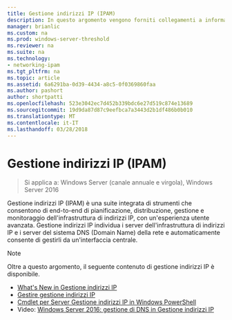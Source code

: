 ```yaml
---
title: Gestione indirizzi IP (IPAM)
description: In questo argomento vengono forniti collegamenti a informazioni su gestione indirizzi IP in Windows Server 2016.
manager: brianlic
ms.custom: na
ms.prod: windows-server-threshold
ms.reviewer: na
ms.suite: na
ms.technology:
- networking-ipam
ms.tgt_pltfrm: na
ms.topic: article
ms.assetid: 6a6291ba-0d39-4434-a8c5-0f0369860faa
ms.author: pashort
author: shortpatti
ms.openlocfilehash: 523e3042ec7d452b339bdc6e27d519c874e13689
ms.sourcegitcommit: 19d9da87d87c9eefbca7a3443d2b1df486b0b010
ms.translationtype: MT
ms.contentlocale: it-IT
ms.lasthandoff: 03/28/2018
---
```

# <a name="ip-address-management-ipam"></a>Gestione indirizzi IP (IPAM)

>Si applica a: Windows Server (canale annuale e virgola), Windows Server 2016

Gestione indirizzi IP (IPAM) è una suite integrata di strumenti che consentono di end-to-end di pianificazione, distribuzione, gestione e monitoraggio dell'infrastruttura di indirizzi IP, con un'esperienza utente avanzata. Gestione indirizzi IP individua i server dell'infrastruttura di indirizzi IP e i server del sistema DNS (Domain Name) della rete e automaticamente consente di gestirli da un'interfaccia centrale.  
  
> [!NOTE]  
> Oltre a questo argomento, il seguente contenuto di gestione indirizzi IP è disponibile.  
>   
> -   [What's New in Gestione indirizzi IP](../../technologies/ipam/What-s-New-in-IPAM.md)  
> -   [Gestire gestione indirizzi IP](../../technologies/ipam/Manage-IPAM.md)  
> -   [Cmdlet per Server Gestione indirizzi IP in Windows PowerShell](https://technet.microsoft.com/library/jj553807.aspx)  
> -   Video: [Windows Server 2016: gestione di DNS in Gestione indirizzi IP](https://channel9.msdn.com/Blogs/windowsserver/Windows-Server-2016-DNS-management-in-IPAM)  